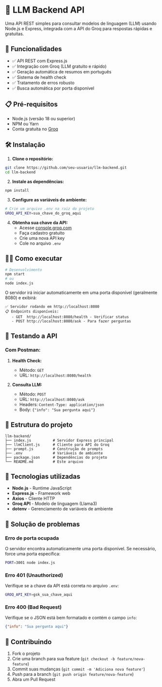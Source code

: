 # 🤖 LLM Backend API

Uma API REST simples para consultar modelos de linguagem (LLM) usando Node.js e Express, integrada com a API do Groq para respostas rápidas e gratuitas.

## 🚀 Funcionalidades

- ✅ API REST com Express.js
- ✅ Integração com Groq (LLM gratuito e rápido)
- ✅ Geração automática de resumos em português
- ✅ Sistema de health check
- ✅ Tratamento de erros robusto
- ✅ Busca automática por porta disponível

## 📋 Pré-requisitos

- Node.js (versão 18 ou superior)
- NPM ou Yarn
- Conta gratuita no [Groq](https://console.groq.com)

## 🛠️ Instalação

1. **Clone o repositório:**
```bash
git clone https://github.com/seu-usuario/llm-backend.git
cd llm-backend
```

2. **Instale as dependências:**
```bash
npm install
```

3. **Configure as variáveis de ambiente:**
```bash
# Crie um arquivo .env na raiz do projeto
GROQ_API_KEY=sua_chave_do_groq_aqui
```

4. **Obtenha sua chave da API:**
   - Acesse [console.groq.com](https://console.groq.com/keys)
   - Faça cadastro gratuito
   - Crie uma nova API key
   - Cole no arquivo `.env`

## 🏃‍♂️ Como executar

```bash
# Desenvolvimento
npm start
# ou
node index.js
```

O servidor irá iniciar automaticamente em uma porta disponível (geralmente 8080) e exibirá:

```
✅ Servidor rodando em http://localhost:8080
📋 Endpoints disponíveis:
   - GET  http://localhost:8080/health - Verificar status
   - POST http://localhost:8080/ask - Para fazer perguntas
```



## 🧪 Testando a API



### Com Postman:
1. **Health Check:**
   - Método: `GET`
   - URL: `http://localhost:8080/health`

2. **Consulta LLM:**
   - Método: `POST`
   - URL: `http://localhost:8080/ask`
   - Headers: `Content-Type: application/json`
   - Body: `{"info": "Sua pergunta aqui"}`

## 📁 Estrutura do projeto

```
llm-backend/
├── index.js          # Servidor Express principal
├── llmClient.js      # Cliente para API do Groq
├── prompt.js         # Construção de prompts
├── .env              # Variáveis de ambiente
├── package.json      # Dependências do projeto
└── README.md         # Este arquivo
```

## 🔧 Tecnologias utilizadas

- **Node.js** - Runtime JavaScript
- **Express.js** - Framework web
- **Axios** - Cliente HTTP
- **Groq API** - Modelo de linguagem (Llama3)
- **dotenv** - Gerenciamento de variáveis de ambiente


## 🐛 Solução de problemas

### Erro de porta ocupada
O servidor encontra automaticamente uma porta disponível. Se necessário, force uma porta específica:
```bash
PORT=3001 node index.js
```

### Erro 401 (Unauthorized)
Verifique se a chave da API está correta no arquivo `.env`:
```bash
GROQ_API_KEY=gsk_sua_chave_aqui
```

### Erro 400 (Bad Request)
Verifique se o JSON está bem formatado e contém o campo `info`:
```json
{"info": "Sua pergunta aqui"}
```

## 🤝 Contribuindo

1. Fork o projeto
2. Crie uma branch para sua feature (`git checkout -b feature/nova-feature`)
3. Commit suas mudanças (`git commit -m 'Adiciona nova feature'`)
4. Push para a branch (`git push origin feature/nova-feature`)
5. Abra um Pull Request


